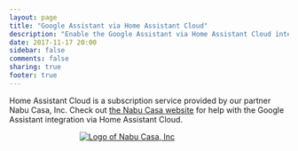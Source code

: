 ```yaml
---
layout: page
title: "Google Assistant via Home Assistant Cloud"
description: "Enable the Google Assistant via Home Assistant Cloud integration."
date: 2017-11-17 20:00
sidebar: false
comments: false
sharing: true
footer: true
---
```


Home Assistant Cloud is a subscription service provided by our partner Nabu Casa, Inc. Check out [the Nabu Casa website](https://www.nabucasa.com/config/google_assistant/) for help with the Google Assistant integration via Home Assistant Cloud.

<div style='max-width: 250px; margin: 0 auto'><a href='https://www.nabucasa.com/config/google_assistant/'><img src='/images/blog/2018-09-thinking-big/logo-text.svg' style='border: 0; box-shadow: none' alt='Logo of Nabu Casa, Inc'></a>
</div>
